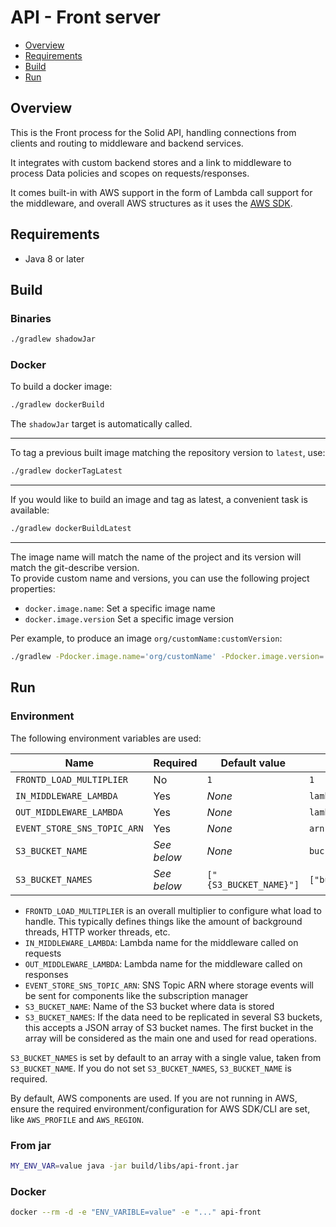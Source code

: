 # API - Front server
- [Overview](#overview)
- [Requirements](#requirements)
- [Build](#build)
- [Run](#run)

## Overview
This is the Front process for the Solid API, handling connections from clients and routing to middleware and backend services.

It integrates with custom backend stores and a link to middleware to process Data policies and scopes on requests/responses.

It comes built-in with AWS support in the form of Lambda call support for the middleware, and overall AWS structures as
it uses the [AWS SDK](../../packages/solid-server-aws-java-sdk/README.md).

## Requirements
- Java 8 or later

## Build
### Binaries
```bash
./gradlew shadowJar
```

### Docker
To build a docker image:
```bash
./gradlew dockerBuild
```
The `shadowJar` target is automatically called.

---

To tag a previous built image matching the repository version to `latest`, use:
```bash
./gradlew dockerTagLatest
```

---

If you would like to build an image and tag as latest, a convenient task is available:
```bash
./gradlew dockerBuildLatest
```

---

The image name will match the name of the project and its version will match the git-describe version.  
To provide custom name and versions, you can use the following project properties:
- `docker.image.name`: Set a specific image name
- `docker.image.version` Set a specific image version

Per example, to produce an image `org/customName:customVersion`:
```bash
./gradlew -Pdocker.image.name='org/customName' -Pdocker.image.version='customVersion' <task>
```

## Run
### Environment
The following environment variables are used:

| Name                        | Required    | Default value          | Example Value                        |
|-----------------------------|-------------|------------------------|--------------------------------------|
| `FRONTD_LOAD_MULTIPLIER`    | No          | `1`                    | `1`                                  |
| `IN_MIDDLEWARE_LAMBDA`      | Yes         | *None*                 | `lambdaName`                         |
| `OUT_MIDDLEWARE_LAMBDA`     | Yes         | *None*                 | `lambdaName`                         |
| `EVENT_STORE_SNS_TOPIC_ARN` | Yes         | *None*                 | `arn:aws:sns:region:12345:topicName` |
| `S3_BUCKET_NAME`            | *See below* | *None*                 | `bucketName`                         |
| `S3_BUCKET_NAMES`           | *See below* | `["{S3_BUCKET_NAME}"]` | `["bucketName1","bucketName2"]`      |

- `FRONTD_LOAD_MULTIPLIER` is an overall multiplier to configure what load to handle. This typically defines things like
  the amount of background threads, HTTP worker threads, etc.
- `IN_MIDDLEWARE_LAMBDA`: Lambda name for the middleware called on requests
- `OUT_MIDDLEWARE_LAMBDA`: Lambda name for the middleware called on responses
- `EVENT_STORE_SNS_TOPIC_ARN`: SNS Topic ARN where storage events will be sent for components like the subscription manager
- `S3_BUCKET_NAME`: Name of the S3 bucket where data is stored
- `S3_BUCKET_NAMES`: If the data need to be replicated in several S3 buckets, this accepts a JSON array of S3 bucket names.
  The first bucket in the array will be considered as the main one and used for read operations.

`S3_BUCKET_NAMES` is set by default to an array with a single value, taken from `S3_BUCKET_NAME`. If you do not set
`S3_BUCKET_NAMES`, `S3_BUCKET_NAME` is required.

By default, AWS components are used. If you are not running in AWS, ensure the required environment/configuration for
AWS SDK/CLI are set, like `AWS_PROFILE` and `AWS_REGION`.

### From jar
```bash
MY_ENV_VAR=value java -jar build/libs/api-front.jar
```

### Docker
```bash
docker --rm -d -e "ENV_VARIBLE=value" -e "..." api-front
```
